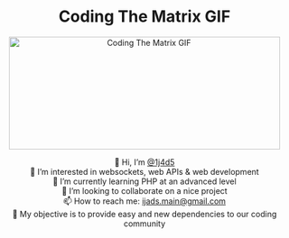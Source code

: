 
<div style="text-align: center;">

<h1>Coding The Matrix GIF</h1>

<img src="https://media3.giphy.com/media/10zxDv7Hv5RF9C/giphy.gif?cid=ecf05e47z69bx014x0mw2w9kf2dwz9lhi5chw1aslalwdrg8&amp;ep=v1_gifs_search&amp;rid=giphy.gif&amp;ct=g" alt="Coding The Matrix GIF" style="width: 480px; height: 200px;">

<ul style="list-style-type: none; padding: 0;">
<li>👋 Hi, I’m <a href="https://github.com/1j4d5">@1j4d5</a></li>
<li>👀 I’m interested in websockets, web APIs & web development</li>
<li>🌱 I’m currently learning PHP at an advanced level</li>
<li>💞️ I’m looking to collaborate on a nice project</li>
<li>📫 How to reach me: <a href="mailto:ijads.main@gmail.com">ijads.main@gmail.com</a></li>
<li>🔑 My objective is to provide easy and new dependencies to our coding community</li>
</ul>

</div>

